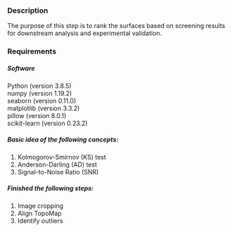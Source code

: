 <h3> Description </h3>
The purpose of this step is to rank the surfaces based on screening results for downstream analysis and experimental validation. <br>


<h3> Requirements </h3>
<h5> Software </h5>
Python (version 3.8.5) <br>
numpy (version 1.19.2) <br>
seaborn (version 0.11.0) <br>
matplotlib (version 3.3.2) <br>
pillow (version 8.0.1) <br>
scikit-learn (version 0.23.2) <br>

<h5> Basic idea of the following concepts:</h5>
<ol>
  <li>Kolmogorov-Smirnov (KS) test</li>
  <li>Anderson-Darling (AD) test</li>
  <li>Signal-to-Noise Ratio (SNR) </li>
</ol>
<h5> Finished the following steps: </h5>
<ol>
  <li>Image cropping</li>
  <li>Align TopoMap</li>
  <li>Identify outliers</li>
</ol>
